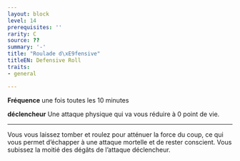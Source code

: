 ```yaml
---
layout: block
level: 14
prerequisites: ''
rarity: C
source: ??
summary: '-'
title: "Roulade d\xE9fensive"
titleEN: Defensive Roll
traits:
- general

---
```


<p><strong>Fréquence</strong> une fois toutes les 10 minutes</p>
<p><strong>déclencheur</strong> Une attaque physique qui va vous réduire à 0 point de vie.</p>
<hr>
<p>Vous vous laissez tomber et roulez pour atténuer la force du coup, ce qui vous permet d’échapper à une attaque mortelle et de rester conscient. Vous subissez la moitié des dégâts de l’attaque déclencheur.</p>